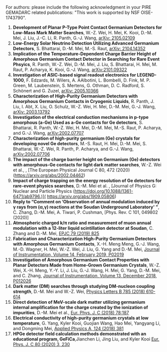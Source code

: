 For authors: please include the following acknowledgment in your PIRE GEMADARC related publications: "This work is supported by NSF OISE-1743790".

1. **Development of Planar P-Type Point Contact Germanium Detectors for Low-Mass Mark Matter Searches**, W.-Z. Wei, H. Mei, K. Kooi, D.-M. Mei, J. Liu, J.-C. Li, R. Panth, G.-J. Wang, [arXiv: 2105.02109](https://arxiv.org/abs/2105.02109)
2. **Low-Energy Solar Neutrino Detection Utilizing Advanced Germanium Detectors**, S. Bhattarai, D.-M. Mei, M.-S. Raut, [arXiv: 2104.14352](https://arxiv.org/abs/2104.14352)
3. **Implication of the Temperature-Dependent Charge Barrier Height of Amorphous Germanium Contact Detector in Searching for Rare Event Phsyics**, R. Panth, W.-Z. Wei, D.-M. Mei, J. Liu, S. Bhattarai, H. Mei, M. Raut, P. Acharya, K. Kooi, G.-J. Wang, [arXiv:2101.09322](https://arxiv.org/abs/2101.09322)
4. **Investigation of ASIC-based signal readout electronics for LEGEND-1000**, F. Edzards, M. Wilers, A. AAlbotini, L. Bombelli, D. Fink, M. P. Green, M. Laubenstein, S. Mertens, G. Othman, D. C. Radford, S. Schönert and G. Zuzel, [arXiv: 2005.10366](https://export.arxiv.org/abs/2005.10366)
5. **Characterization of High-Purity Germanium Detectors with Amorphous Germanium Contacts in Cryogenic Liquids**, R. Panth, J. Liu, I. Abt, X. Liu, O. Schulz, W.-Z. Wei, H. Mei, D.-M. Mei, G.-J. Wang, [arXiv: 2003.13792](https://export.arxiv.org/abs/2003.13792)
6. **Investigation of the electrical conduction mechanisms in p-type amorphous (a-Ge) Used as a-Ge contacts for Ge detectors**, S. Bhattarai, R. Panth, W.-Z. Wei, H. Mei, D.-M. Mei, M.-S. Raut, P. Acharya, and G.-J. Wang, [arXiv:2002.07707](https://arxiv.org/abs/2002.07707)
7. **Characterization of high-purity germanium (Ge) crystals for developing novel Ge detectors**, M.-S. Raut, H. Mei, D.-M. Mei, S. Bhattarai, W.-Z. Wei, R. Panth, P. Acharya, and G.-J. Wang, [arXiv:2002.07706](https://arxiv.org/abs/2002.07706)
8. **The impact of the charge barrier height on Germanium (Ge) detectors with amorphous-Ge contacts for light dark matter searches**, W.-Z. Wei et al., , [The European Physical Journal C 80, 472 (2020) (https://arxiv.org/abs/2002.04462)
9. **Impact of charge trapping on the energy resolution of Ge detectors for rare-event physics searches**, D.-M. Mei et al. , [Journal of Physics G: Nuclear and Particle Physics (https://doi.org/10.1088/1361-6471/ab9796.)]( https://arxiv.org/abs/1909.05806)
10. **Reply to “Comment on ‘Observation of annual modulation induced by γ rays from (α,γ) reactions at the Soudan Underground Laboratory' ”**, C. Zhang, D.-M. Mei, A. Tiwari, P. Cushman, [Phys. Rev. C 101, 049802 (2020)]
11. **Atmospheric charged k/π ratio and measurement of muon annual modulation with a 12-liter liquid scintillation detector at Soudan**, C. Zhang and D.-M. Mei, [EPJC 79 (2019) 825](https://link.springer.com/article/10.1140/epjc/s10052-019-7344-9)
12. **Fabrication and Characterization High-Purity Germanium Detectors with Amorphous Germanium Contacts**, X.-H. Meng Meng, G.-J. Wang, M.-D. Wagner, H. Mei, W.-Z. Wei, J. Liu, G. Yang and D.-M. Mei, [Journal of Instrumentation, Volume 14, February 2019, P02019](https://iopscience.iop.org/article/10.1088/1748-0221/14/02/P02019)
13. **Investigation of Amorphous Germanium Contact Properties with Planar Detectors Made from Home-Grown Germanium Crystals**, W.-Z. Wei, X.-H. Meng, Y.-Y. Li, J. Liu, G.-J. Wang, H. Mei, G. Yang, D.-M. Mei, and C. Zhang, [Journal of Instrumentation, Volume 13, December 2018, P012026](https://iopscience.iop.org/article/10.1088/1748-0221/13/12/P12026)
14. **Dark matter (DM) searches through studying DM-nucleon coupling strength**, D.-M. Mei and W.-Z. Wei, [Physics Letters B 785 (2018) 610-614](https://www.sciencedirect.com/science/article/pii/S0370269318307275)
15. **Direct detection of MeV-scale dark matter utilizing germanium internal amplification for the charge created by the ionization of impurities**, D.-M. Mei et al., [Eur. Phys. J. C (2018) 78:187](https://link.springer.com/article/10.1140/epjc/s10052-018-5653-z)
16. **Electrical conductivity of high-purity germanium crystals at low temperature**, G. Yang, Kyler Kooi, Guojian Wang, Hao Mei, Yangyang Li, and Dongming Mei, [Applied Physics A, 124 (2018) 381](https://link.springer.com/article/10.1007/s00339-018-1803-2)
17. **HPGe detector field calculation methods demonstrated with an educational program, GeFiCa**,Jianchen Li, Jing Liu, and Kyler Kooi [Eur. Phys. J. C 80 (2020) 3, 230](https://arxiv.org/abs/2001.02762)
